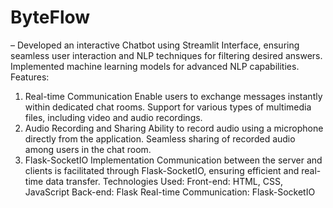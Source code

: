 # ByteFlow
–	Developed an interactive Chatbot using Streamlit Interface, ensuring seamless user interaction and NLP techniques for filtering desired answers. Implemented machine learning models for advanced NLP capabilities.
Features:
1. Real-time Communication
Enable users to exchange messages instantly within dedicated chat rooms.
Support for various types of multimedia files, including video and audio recordings.
2. Audio Recording and Sharing
Ability to record audio using a microphone directly from the application.
Seamless sharing of recorded audio among users in the chat room.
3. Flask-SocketIO Implementation
Communication between the server and clients is facilitated through Flask-SocketIO, ensuring efficient and real-time data transfer.
Technologies Used:
Front-end: HTML, CSS, JavaScript
Back-end: Flask
Real-time Communication: Flask-SocketIO
